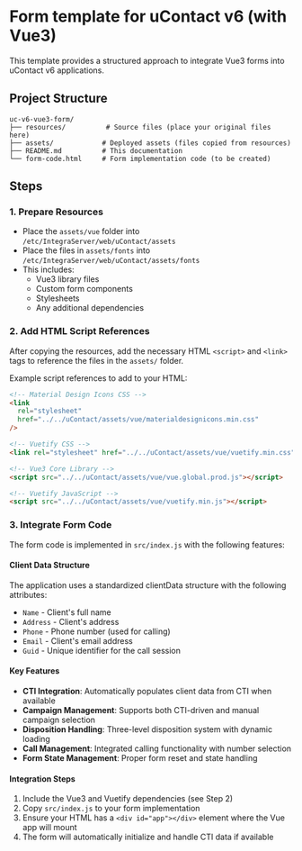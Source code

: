 # Form template for uContact v6 (with Vue3)

This template provides a structured approach to integrate Vue3 forms into uContact v6 applications.

## Project Structure

```
uc-v6-vue3-form/
├── resources/          # Source files (place your original files here)
├── assets/            # Deployed assets (files copied from resources)
├── README.md          # This documentation
└── form-code.html     # Form implementation code (to be created)
```

## Steps

### 1. Prepare Resources

- Place the `assets/vue` folder into `/etc/IntegraServer/web/uContact/assets`
- Place the files in `assets/fonts` into `/etc/IntegraServer/web/uContact/assets/fonts`
- This includes:
  - Vue3 library files
  - Custom form components
  - Stylesheets
  - Any additional dependencies

### 2. Add HTML Script References

After copying the resources, add the necessary HTML `<script>` and `<link>` tags to reference the files in the `assets/` folder.

Example script references to add to your HTML:

```html
<!-- Material Design Icons CSS -->
<link
  rel="stylesheet"
  href="../../uContact/assets/vue/materialdesignicons.min.css"
/>

<!-- Vuetify CSS -->
<link rel="stylesheet" href="../../uContact/assets/vue/vuetify.min.css" />

<!-- Vue3 Core Library -->
<script src="../../uContact/assets/vue/vue.global.prod.js"></script>

<!-- Vuetify JavaScript -->
<script src="../../uContact/assets/vue/vuetify.min.js"></script>
```

### 3. Integrate Form Code

The form code is implemented in `src/index.js` with the following features:

#### Client Data Structure

The application uses a standardized clientData structure with the following attributes:

- `Name` - Client's full name
- `Address` - Client's address
- `Phone` - Phone number (used for calling)
- `Email` - Client's email address
- `Guid` - Unique identifier for the call session

#### Key Features

- **CTI Integration**: Automatically populates client data from CTI when available
- **Campaign Management**: Supports both CTI-driven and manual campaign selection
- **Disposition Handling**: Three-level disposition system with dynamic loading
- **Call Management**: Integrated calling functionality with number selection
- **Form State Management**: Proper form reset and state handling

#### Integration Steps

1. Include the Vue3 and Vuetify dependencies (see Step 2)
2. Copy `src/index.js` to your form implementation
3. Ensure your HTML has a `<div id="app"></div>` element where the Vue app will mount
4. The form will automatically initialize and handle CTI data if available
